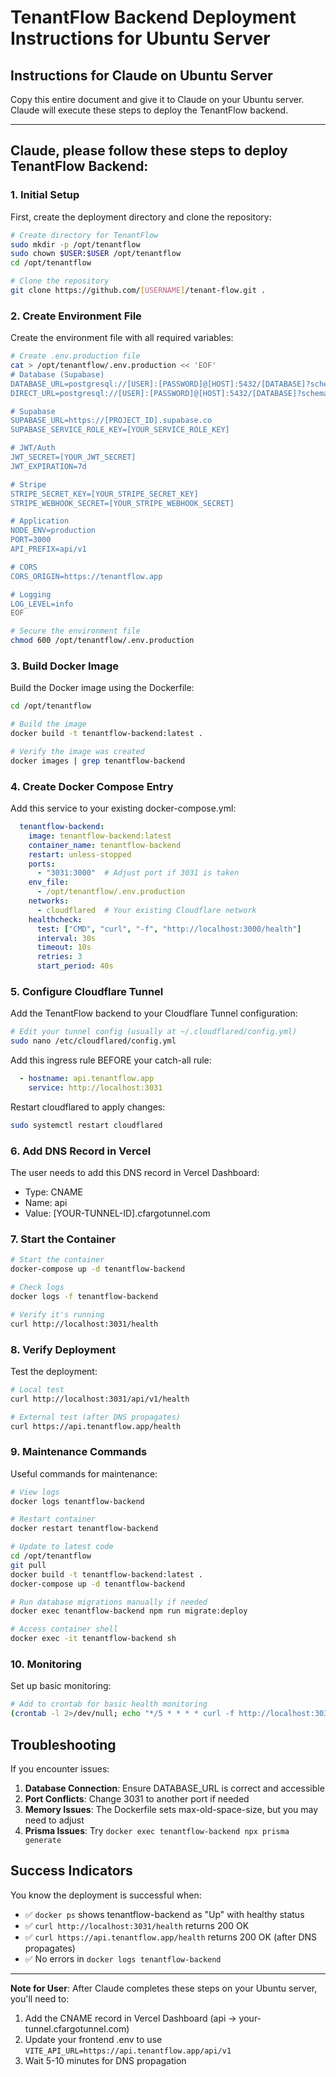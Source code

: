 # TenantFlow Backend Deployment Instructions for Ubuntu Server

## Instructions for Claude on Ubuntu Server

Copy this entire document and give it to Claude on your Ubuntu server. Claude will execute these steps to deploy the TenantFlow backend.

---

## Claude, please follow these steps to deploy TenantFlow Backend:

### 1. Initial Setup

First, create the deployment directory and clone the repository:

```bash
# Create directory for TenantFlow
sudo mkdir -p /opt/tenantflow
sudo chown $USER:$USER /opt/tenantflow
cd /opt/tenantflow

# Clone the repository
git clone https://github.com/[USERNAME]/tenant-flow.git .
```

### 2. Create Environment File

Create the environment file with all required variables:

```bash
# Create .env.production file
cat > /opt/tenantflow/.env.production << 'EOF'
# Database (Supabase)
DATABASE_URL=postgresql://[USER]:[PASSWORD]@[HOST]:5432/[DATABASE]?schema=public
DIRECT_URL=postgresql://[USER]:[PASSWORD]@[HOST]:5432/[DATABASE]?schema=public

# Supabase
SUPABASE_URL=https://[PROJECT_ID].supabase.co
SUPABASE_SERVICE_ROLE_KEY=[YOUR_SERVICE_ROLE_KEY]

# JWT/Auth
JWT_SECRET=[YOUR_JWT_SECRET]
JWT_EXPIRATION=7d

# Stripe
STRIPE_SECRET_KEY=[YOUR_STRIPE_SECRET_KEY]
STRIPE_WEBHOOK_SECRET=[YOUR_STRIPE_WEBHOOK_SECRET]

# Application
NODE_ENV=production
PORT=3000
API_PREFIX=api/v1

# CORS
CORS_ORIGIN=https://tenantflow.app

# Logging
LOG_LEVEL=info
EOF

# Secure the environment file
chmod 600 /opt/tenantflow/.env.production
```

### 3. Build Docker Image

Build the Docker image using the Dockerfile:

```bash
cd /opt/tenantflow

# Build the image
docker build -t tenantflow-backend:latest .

# Verify the image was created
docker images | grep tenantflow-backend
```

### 4. Create Docker Compose Entry

Add this service to your existing docker-compose.yml:

```yaml
  tenantflow-backend:
    image: tenantflow-backend:latest
    container_name: tenantflow-backend
    restart: unless-stopped
    ports:
      - "3031:3000"  # Adjust port if 3031 is taken
    env_file:
      - /opt/tenantflow/.env.production
    networks:
      - cloudflared  # Your existing Cloudflare network
    healthcheck:
      test: ["CMD", "curl", "-f", "http://localhost:3000/health"]
      interval: 30s
      timeout: 10s
      retries: 3
      start_period: 40s
```

### 5. Configure Cloudflare Tunnel

Add the TenantFlow backend to your Cloudflare Tunnel configuration:

```bash
# Edit your tunnel config (usually at ~/.cloudflared/config.yml)
sudo nano /etc/cloudflared/config.yml
```

Add this ingress rule BEFORE your catch-all rule:

```yaml
  - hostname: api.tenantflow.app
    service: http://localhost:3031
```

Restart cloudflared to apply changes:

```bash
sudo systemctl restart cloudflared
```

### 6. Add DNS Record in Vercel

The user needs to add this DNS record in Vercel Dashboard:
- Type: CNAME
- Name: api
- Value: [YOUR-TUNNEL-ID].cfargotunnel.com

### 7. Start the Container

```bash
# Start the container
docker-compose up -d tenantflow-backend

# Check logs
docker logs -f tenantflow-backend

# Verify it's running
curl http://localhost:3031/health
```

### 8. Verify Deployment

Test the deployment:

```bash
# Local test
curl http://localhost:3031/api/v1/health

# External test (after DNS propagates)
curl https://api.tenantflow.app/health
```

### 9. Maintenance Commands

Useful commands for maintenance:

```bash
# View logs
docker logs tenantflow-backend

# Restart container
docker restart tenantflow-backend

# Update to latest code
cd /opt/tenantflow
git pull
docker build -t tenantflow-backend:latest .
docker-compose up -d tenantflow-backend

# Run database migrations manually if needed
docker exec tenantflow-backend npm run migrate:deploy

# Access container shell
docker exec -it tenantflow-backend sh
```

### 10. Monitoring

Set up basic monitoring:

```bash
# Add to crontab for basic health monitoring
(crontab -l 2>/dev/null; echo "*/5 * * * * curl -f http://localhost:3031/health || docker restart tenantflow-backend") | crontab -
```

## Troubleshooting

If you encounter issues:

1. **Database Connection**: Ensure DATABASE_URL is correct and accessible
2. **Port Conflicts**: Change 3031 to another port if needed
3. **Memory Issues**: The Dockerfile sets max-old-space-size, but you may need to adjust
4. **Prisma Issues**: Try `docker exec tenantflow-backend npx prisma generate`

## Success Indicators

You know the deployment is successful when:
- ✅ `docker ps` shows tenantflow-backend as "Up" with healthy status
- ✅ `curl http://localhost:3031/health` returns 200 OK
- ✅ `curl https://api.tenantflow.app/health` returns 200 OK (after DNS propagates)
- ✅ No errors in `docker logs tenantflow-backend`

---

**Note for User**: After Claude completes these steps on your Ubuntu server, you'll need to:
1. Add the CNAME record in Vercel Dashboard (api → your-tunnel.cfargotunnel.com)
2. Update your frontend .env to use `VITE_API_URL=https://api.tenantflow.app/api/v1`
3. Wait 5-10 minutes for DNS propagation